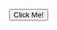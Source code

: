 <html>


<body>
  <script>
!function(f,b,e,v,n,t,s){if(f.fbq)return;n=f.fbq=function(){n.callMethod?
n.callMethod.apply(n,arguments):n.queue.push(arguments)};if(!f._fbq)f._fbq=n;
n.push=n;n.loaded=!0;n.version='2.0';n.queue=[];t=b.createElement(e);t.async=!0;
t.src=v;s=b.getElementsByTagName(e)[0];s.parentNode.insertBefore(t,s)}(window,
document,'script','https://connect.facebook.net/en_US/fbevents.js');
</script>
<noscript><img height="1" width="1" style="display:none"
src="https://www.facebook.com/tr?id=197419453787690&ev=PageView&noscript=1"
/></noscript>
<button type="button" onclick="fbq('init', '197419453787690');fbq('track', 'InitiateCheckout');">Click Me!</button>
 
</body>
</html>
